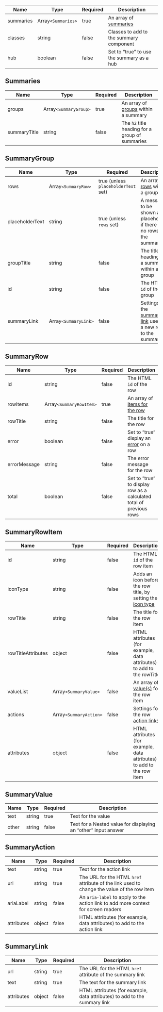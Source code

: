 | Name      | Type               | Required | Description                               |
| --------- | ------------------ | -------- | ----------------------------------------- |
| summaries | Array`<Summaries>` | true     | An array of [summaries](#summaries)       |
| classes   | string             | false    | Classes to add to the summary component   |
| hub       | boolean            | false    | Set to “true” to use the summary as a hub |

## Summaries

| Name         | Type                  | Required | Description                                          |
| ------------ | --------------------- | -------- | ---------------------------------------------------- |
| groups       | Array`<SummaryGroup>` | true     | An array of [groups](#summarygroup) within a summary |
| summaryTitle | string                | false    | The `h2` title heading for a group of summaries      |

## SummaryGroup

| Name            | Type                 | Required                            | Description                                                                    |
| --------------- | -------------------- | ----------------------------------- | ------------------------------------------------------------------------------ |
| rows            | Array`<SummaryRow>`  | true (unless `placeholderText` set) | An array of [rows](#summaryrow) within a group                                 |
| placeholderText | string               | true (unless `rows` set)            | A message to be shown as a placeholder if there are no rows in the summary     |
| groupTitle      | string               | false                               | The title heading for a summary within a group                                 |
| id              | string               | false                               | The HTML `id` of the group                                                     |
| summaryLink     | Array`<SummaryLink>` | false                               | Settings for the [summary link](#summarylink) used to a new row to the summary |

## SummaryRow

| Name         | Type                    | Required | Description                                                         |
| ------------ | ----------------------- | -------- | ------------------------------------------------------------------- |
| id           | string                  | false    | The HTML `id` of the row                                            |
| rowItems     | Array`<SummaryRowItem>` | true     | An array of [items for the row](#summaryrowitem)                    |
| rowTitle     | string                  | false    | The title for the row                                               |
| error        | boolean                 | false    | Set to “true” display an [error](/components/error) on a row        |
| errorMessage | string                  | false    | The error message for the row                                       |
| total        | boolean                 | false    | Set to “true” to display row as a calculated total of previous rows |

## SummaryRowItem

| Name               | Type                   | Required | Description                                                                                 |
| ------------------ | ---------------------- | -------- | ------------------------------------------------------------------------------------------- |
| id                 | string                 | false    | The HTML `id` of the row item                                                               |
| iconType           | string                 | false    | Adds an icon before the row title, by setting the [icon type](/foundations/icons#icon-type) |
| rowTitle           | string                 | false    | The title for the row item                                                                  |
| rowTitleAttributes | object                 | false    | HTML attributes (for example, data attributes) to add to the rowTitle                       |
| valueList          | Array`<SummaryValue>`  | false    | An array of [value(s)](#summaryvalue) for the row item                                      |
| actions            | Array`<SummaryAction>` | false    | Settings for the row [action links](#summaryaction)                                         |
| attributes         | object                 | false    | HTML attributes (for example, data attributes) to add to the row item                       |

## SummaryValue

| Name  | Type   | Required | Description                                                    |
| ----- | ------ | -------- | -------------------------------------------------------------- |
| text  | string | true     | Text for the value                                             |
| other | string | false    | Text for a Nested value for displaying an “other” input answer |

## SummaryAction

| Name       | Type   | Required | Description                                                                                |
| ---------- | ------ | -------- | ------------------------------------------------------------------------------------------ |
| text       | string | true     | Text for the action link                                                                   |
| url        | string | true     | The URL for the HTML `href` attribute of the link used to change the value of the row item |
| ariaLabel  | string | false    | An `aria-label` to apply to the action link to add more context for screen readers         |
| attributes | object | false    | HTML attributes (for example, data attributes) to add to the action link                   |

## SummaryLink

| Name       | Type   | Required | Description                                                               |
| ---------- | ------ | -------- | ------------------------------------------------------------------------- |
| url        | string | true     | The URL for the HTML `href` attribute of the summary link                 |
| text       | string | true     | The text for the summary link                                             |
| attributes | object | false    | HTML attributes (for example, data attributes) to add to the summary link |

